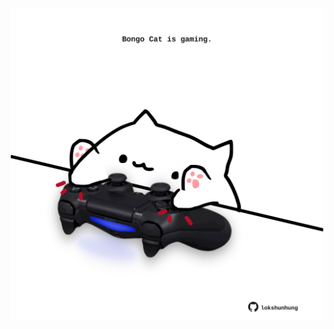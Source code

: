 <!-- built at 05/03/2024, 04:00:37 UTC -->
<p align="center">
  <img width="500" height="500" src="./ReadmeImage.svg">
</p>
